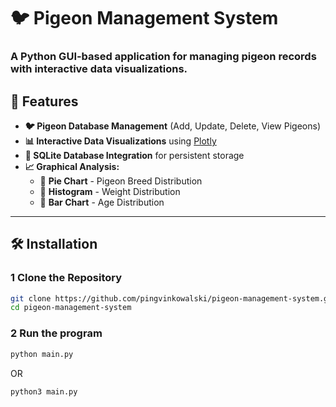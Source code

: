 # 🐦 Pigeon Management System

### A Python GUI-based application for managing pigeon records with interactive data visualizations.


## 🚀 Features  
- **🐦 Pigeon Database Management** (Add, Update, Delete, View Pigeons)  
- **📊 Interactive Data Visualizations** using [Plotly](https://plotly.com/)  
- **📂 SQLite Database Integration** for persistent storage  
- **📈 Graphical Analysis:**  
  - 📌 **Pie Chart** - Pigeon Breed Distribution  
  - 📌 **Histogram** - Weight Distribution  
  - 📌 **Bar Chart** - Age Distribution  

---

## 🛠️ Installation  

### 1 **Clone the Repository**  
```bash
git clone https://github.com/pingvinkowalski/pigeon-management-system.git
cd pigeon-management-system
```
### 2 **Run the program**
```bash
python main.py
```
OR

```bash
python3 main.py
```
